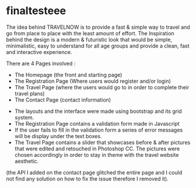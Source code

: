 # finaltesteee



The idea behind TRAVELNOW is to provide a fast & simple way to travel and go from
place to place with the least amount of effort. 
The Inspiration behind the design is a modern & futuristic look that would 
be simple, minimalistic, easy to understand for all age groups and provide
a clean, fast and interactive experience. 

There are 4 Pages involved :

- The Homepage (the front and starting page)
- The Registration Page (Where users would register and/or login)
- The Travel Page (where the users would go to in order to complete their travel plans)
- The Contact Page (contact information)


* The layouts and the interface were made using bootstrap and its grid system.
* The Registration Page contains a validation form made in Javascript
* If the user fails to fill in the validation form a series of error messages
will be display under the text boxes.
* The Travel Page contains a slider that showcases before & after pictures that
were edited and retouched in Photoshop CC. The pictures were chosen accordingly
in order to stay in theme with the travel website aesthetic.

(the API I added on the contact page glitched the entire page and I could not find any 
solution on how to fix the issue therefore I removed it).
